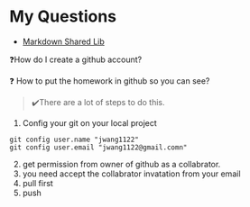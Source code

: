 # My Questions

* [Markdown Shared Lib](../../java1/doc/myIcons.md)


❓How do I create a github account?


❓ How to put the homework in github so you can see?
>✔️There are a lot of steps to do this.
1. Config your git on your local project
```DOS
git config user.name "jwang1122"
git config user.email "jwang1122@gmail.comn"
```
2. get permission from owner of github as a collabrator.
3. you need accept the collabrator invatation from your email
4. pull first
5. push

